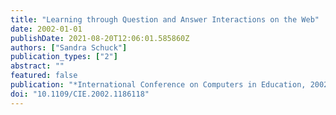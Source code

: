 ```yaml
---
title: "Learning through Question and Answer Interactions on the Web"
date: 2002-01-01
publishDate: 2021-08-20T12:06:01.585860Z
authors: ["Sandra Schuck"]
publication_types: ["2"]
abstract: ""
featured: false
publication: "*International Conference on Computers in Education, 2002. Proceedings.*"
doi: "10.1109/CIE.2002.1186118"
---
```


